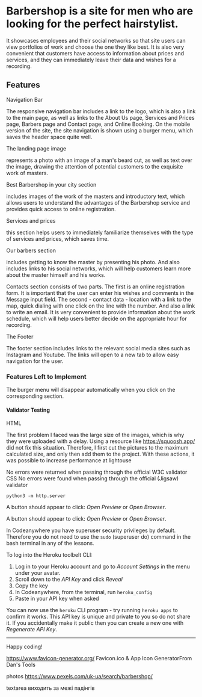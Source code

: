 # Barbershop is a site for men who are looking for the perfect hairstylist.

It showcases employees and their social networks so that site users can view portfolios of work and choose the one they like best. It is also very convenient that customers have access to information about prices and services, and they can immediately leave their data and wishes for a recording.

## Features

Navigation Bar

The responsive navigation bar includes a link to the logo, which is also a link to the main page, as well as links to the About Us page, Services and Prices page, Barbers page and Contact page, and Online Booking. On the mobile version of the site, the site navigation is shown using a burger menu, which saves the header space quite well.

The landing page image

represents a photo with an image of a man's beard cut, as well as text over the image, drawing the attention of potential customers to the exquisite work of masters.

Best Barbershop in your city section

includes images of the work of the masters and introductory text, which allows users to understand the advantages of the Barbershop service and provides quick access to online registration.

Services and prices

this section helps users to immediately familiarize themselves with the type of services and prices, which saves time.

Our barbers section

includes getting to know the master by presenting his photo. And also includes links to his social networks, which will help customers learn more about the master himself and his works.

Contacts section consists of two parts.
The first is an online registration form. It is important that the user can enter his wishes and comments in the Message input field.
The second - contact data - location with a link to the map, quick dialing with one click on the line with the number. And also a link to write an email.
It is very convenient to provide information about the work schedule, which will help users better decide on the appropriate hour for recording.

The Footer

The footer section includes links to the relevant social media sites such as Instagram and Youtube. The links will open to a new tab to allow easy navigation for the user.

### Features Left to Implement

The burger menu will disappear automatically when you click on the corresponding section.

#### Validator Testing

HTML

The first problem I faced was the large size of the images, which is why they were uploaded with a delay. Using a resource like https://squoosh.app/ did not fix this situation. Therefore, I first cut the pictures to the maximum calculated size, and only then add them to the project. With these actions, it was possible to increase performance at lightouse

No errors were returned when passing through the official W3C validator
CSS
No errors were found when passing through the official (Jigsaw) validator

`python3 -m http.server`

A button should appear to click: _Open Preview_ or _Open Browser_.

A button should appear to click: _Open Preview_ or _Open Browser_.

In Codeanywhere you have superuser security privileges by default. Therefore you do not need to use the `sudo` (superuser do) command in the bash terminal in any of the lessons.

To log into the Heroku toolbelt CLI:

1. Log in to your Heroku account and go to _Account Settings_ in the menu under your avatar.
2. Scroll down to the _API Key_ and click _Reveal_
3. Copy the key
4. In Codeanywhere, from the terminal, run `heroku_config`
5. Paste in your API key when asked

You can now use the `heroku` CLI program - try running `heroku apps` to confirm it works. This API key is unique and private to you so do not share it. If you accidentally make it public then you can create a new one with _Regenerate API Key_.

---

Happy coding!

https://www.favicon-generator.org/
Favicon.ico & App Icon GeneratorFrom Dan's Tools

photos
https://www.pexels.com/uk-ua/search/barbershop/

textarea виходить за межі падінгів
